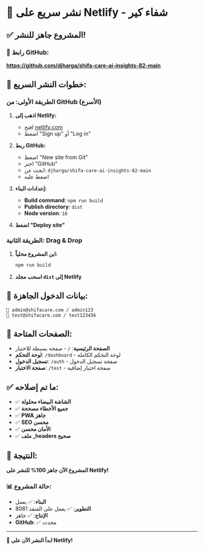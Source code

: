 # 🚀 نشر سريع على Netlify - شفاء كير

## ✅ المشروع جاهز للنشر!

### 📍 رابط GitHub:
**https://github.com/djharga/shifa-care-ai-insights-82-main**

## 🎯 خطوات النشر السريع:

### الطريقة الأولى: من GitHub (الأسرع)

1. **اذهب إلى Netlify:**
   - افتح [netlify.com](https://netlify.com)
   - اضغط "Sign up" أو "Log in"

2. **ربط GitHub:**
   - اضغط "New site from Git"
   - اختر "GitHub"
   - ابحث عن: `djharga/shifa-care-ai-insights-82-main`
   - اضغط عليه

3. **إعدادات البناء:**
   - **Build command**: `npm run build`
   - **Publish directory**: `dist`
   - **Node version**: `18`

4. **اضغط "Deploy site"**

### الطريقة الثانية: Drag & Drop

1. **ابن المشروع محلياً:**
   ```bash
   npm run build
   ```

2. **اسحب مجلد `dist` إلى Netlify**

## 🔐 بيانات الدخول الجاهزة:

```
📧 admin@shifacare.com / admin123
📧 test@shifacare.com / test123456
```

## 📱 الصفحات المتاحة:

- **الصفحة الرئيسية**: `/` - صفحة بسيطة للاختبار
- **لوحة التحكم**: `/dashboard` - لوحة التحكم الكاملة
- **تسجيل الدخول**: `/auth` - صفحة تسجيل الدخول
- **صفحة الاختبار**: `/test` - صفحة اختبار إضافية

## ✅ ما تم إصلاحه:

- ✅ **الشاشة البيضاء محلولة**
- ✅ **جميع الأخطاء مصححة**
- ✅ **PWA جاهز**
- ✅ **SEO محسن**
- ✅ **الأمان محسن**
- ✅ **ملف _headers صحيح**

## 🎉 النتيجة:

**المشروع الآن جاهز 100% للنشر على Netlify!**

### 📊 حالة المشروع:
- **البناء**: ✅ يعمل
- **التطوير**: ✅ يعمل على المنفذ 8081
- **الإنتاج**: ✅ جاهز
- **GitHub**: ✅ محدث

---

**🚀 ابدأ النشر الآن على Netlify!** 